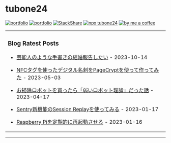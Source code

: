 # tubone24

[![portfolio](https://img.shields.io/badge/portfolio-tubone24-brightgreen)](https://portfolio.tubone-project24.xyz/)
[![portfolio](https://img.shields.io/badge/blog-tuboneBOYAKI-pink)](https://blog.tubone-project24.xyz/)
[![StackShare](http://img.shields.io/badge/tech-stack-0690fa.svg?style=flat)](https://stackshare.io/tubone24/tubone24)
[![npx tubone24](https://img.shields.io/badge/npx-tubone24-red?logo=npm)](https://www.npmjs.com/package/tubone24)
[![by me a coffee](https://img.shields.io/badge/ByMeACoffee-tubone24-brightgreen?logo=Buy%20Me%20A%20Coffee)](https://www.buymeacoffee.com/tubone24)

<!-- generate_markdown_start -->

<table><tr><td valign="top" width="100%">

### Blog Ratest Posts

- [芸能人のような手書きの結婚報告したい](https://blog.tubone-project24.xyz/2023/10/15/houkoku) - 2023-10-14

- [NFCタグを使ったデジタル名刺をPageCryptを使って作ってみた](https://blog.tubone-project24.xyz/2023-05-04/nfc-business-cart) - 2023-05-03

- [お掃除ロボットを買ったら「弱いロボット理論」だった話](https://blog.tubone-project24.xyz/2023/04/17/cleaning-robot) - 2023-04-17

- [Sentry新機能のSession Replayを使ってみる](https://blog.tubone-project24.xyz/2023/01/18/sentry-replay) - 2023-01-17

- [Raspberry Piを定期的に再起動させる](https://blog.tubone-project24.xyz/2023/01/18/reboot-linux) - 2023-01-16

</td></tr></table>

<!-- generate_markdown_end -->
---

